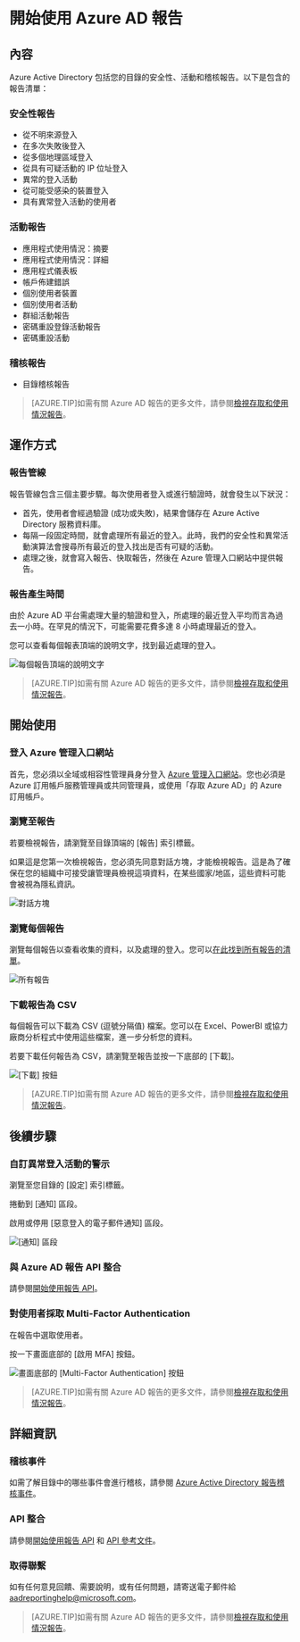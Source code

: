 <properties
   pageTitle="Azure AD 報告：開始使用"
   description="在 Azure Active Directory 報告列出各種可用的報告"
   services="active-directory"
   documentationCenter=""
   authors="curtand"
   manager="stevenpo"
   editor=""/>

<tags
   ms.service="active-directory"
   ms.devlang="na"
   ms.topic="article"
   ms.tgt_pltfrm="na"
   ms.workload="identity"
   ms.date="09/21/2015"
   ms.author="curtand;kenhoff"/>

# 開始使用 Azure AD 報告

## 內容

Azure Active Directory 包括您的目錄的安全性、活動和稽核報告。以下是包含的報告清單：

### 安全性報告

- 從不明來源登入
- 在多次失敗後登入
- 從多個地理區域登入
- 從具有可疑活動的 IP 位址登入
- 異常的登入活動
- 從可能受感染的裝置登入
- 具有異常登入活動的使用者

### 活動報告

- 應用程式使用情況：摘要
- 應用程式使用情況：詳細
- 應用程式儀表板
- 帳戶佈建錯誤
- 個別使用者裝置
- 個別使用者活動
- 群組活動報告
- 密碼重設登錄活動報告
- 密碼重設活動

### 稽核報告

- 目錄稽核報告

> [AZURE.TIP]如需有關 Azure AD 報告的更多文件，請參閱[檢視存取和使用情況報告](active-directory-view-access-usage-reports.md)。



## 運作方式


### 報告管線

報告管線包含三個主要步驟。每次使用者登入或進行驗證時，就會發生以下狀況：

- 首先，使用者會經過驗證 (成功或失敗)，結果會儲存在 Azure Active Directory 服務資料庫。
- 每隔一段固定時間，就會處理所有最近的登入。此時，我們的安全性和異常活動演算法會搜尋所有最近的登入找出是否有可疑的活動。
- 處理之後，就會寫入報告、快取報告，然後在 Azure 管理入口網站中提供報告。

### 報告產生時間

由於 Azure AD 平台需處理大量的驗證和登入，所處理的最近登入平均而言為過去一小時。在罕見的情況下，可能需要花費多達 8 小時處理最近的登入。

您可以查看每個報表頂端的說明文字，找到最近處理的登入。

![每個報告頂端的說明文字](./media/active-directory-reporting-getting-started/reportingWatermark.PNG)

> [AZURE.TIP]如需有關 Azure AD 報告的更多文件，請參閱[檢視存取和使用情況報告](active-directory-view-access-usage-reports.md)。



## 開始使用


### 登入 Azure 管理入口網站

首先，您必須以全域或相容性管理員身分登入 [Azure 管理入口網站](https://manage.windowsazure.com)。您也必須是 Azure 訂用帳戶服務管理員或共同管理員，或使用「存取 Azure AD」的 Azure 訂用帳戶。

### 瀏覽至報告

若要檢視報告，請瀏覽至目錄頂端的 [報告] 索引標籤。

如果這是您第一次檢視報告，您必須先同意對話方塊，才能檢視報告。這是為了確保在您的組織中可接受讓管理員檢視這項資料，在某些國家/地區，這些資料可能會被視為隱私資訊。

![對話方塊](./media/active-directory-reporting-getting-started/dialogBox.png)

### 瀏覽每個報告

瀏覽每個報告以查看收集的資料，以及處理的登入。您可以[在此找到所有報告的清單](active-directory-reporting-what-it-is.md)。

![所有報告](./media/active-directory-reporting-getting-started/reportsMain.png)

### 下載報告為 CSV

每個報告可以下載為 CSV (逗號分隔值) 檔案。您可以在 Excel、PowerBI 或協力廠商分析程式中使用這些檔案，進一步分析您的資料。

若要下載任何報告為 CSV，請瀏覽至報告並按一下底部的 [下載]。

![[下載] 按鈕](./media/active-directory-reporting-getting-started/downloadButton.png)

> [AZURE.TIP]如需有關 Azure AD 報告的更多文件，請參閱[檢視存取和使用情況報告](active-directory-view-access-usage-reports.md)。





## 後續步驟

### 自訂異常登入活動的警示

瀏覽至您目錄的 [設定] 索引標籤。

捲動到 [通知] 區段。

啟用或停用 [惡意登入的電子郵件通知] 區段。

![[通知] 區段](./media/active-directory-reporting-getting-started/notificationsSection.png)

### 與 Azure AD 報告 API 整合

請參閱[開始使用報告 API](active-directory-reporting-api-getting-started.md)。

### 對使用者採取 Multi-Factor Authentication

在報告中選取使用者。

按一下畫面底部的 [啟用 MFA] 按鈕。

![畫面底部的 [Multi-Factor Authentication] 按鈕](./media/active-directory-reporting-getting-started/mfaButton.png)

> [AZURE.TIP]如需有關 Azure AD 報告的更多文件，請參閱[檢視存取和使用情況報告](active-directory-view-access-usage-reports.md)。




## 詳細資訊


### 稽核事件

如需了解目錄中的哪些事件會進行稽核，請參閱 [Azure Active Directory 報告稽核事件](active-directory-reporting-audit-events.md)。

### API 整合

請參閱[開始使用報告 API](active-directory-reporting-api-getting-started.md) 和 [API 參考文件](https://msdn.microsoft.com/library/azure/mt126081.aspx)。

### 取得聯繫

如有任何意見回饋、需要說明，或有任何問題，請寄送電子郵件給 [aadreportinghelp@microsoft.com](mailto:aadreportinghelp@microsoft.com)。

> [AZURE.TIP]如需有關 Azure AD 報告的更多文件，請參閱[檢視存取和使用情況報告](active-directory-view-access-usage-reports.md)。

<!---HONumber=Sept15_HO4-->